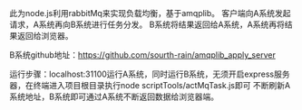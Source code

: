 此为node.js利用rabbitMq来实现负载均衡，基于amqplib。
客户端向A系统发起请求，A系统再向B系统进行任务分发。
B系统将结果返回给A系统，A系统再将结果返回给浏览器。

B系统github地址：https://github.com/sourth-rain/amqplib_apply_server

运行步骤：localhost:31100运行A系统，同时运行B系统，无须开启express服务器，在终端进入项目根目录执行node scriptTools/actMqTask.js即可
不断刷新A系统地址，B系统即可通过A系统不断返回数据给浏览器端。


